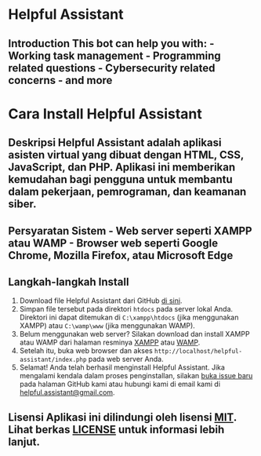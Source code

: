 # Helpful Assistant

## Introduction This bot can help you with: - Working task management - Programming related questions - Cybersecurity related concerns - and more 

# Cara Install Helpful Assistant 
## Deskripsi Helpful Assistant adalah aplikasi asisten virtual yang dibuat dengan HTML, CSS, JavaScript, dan PHP. Aplikasi ini memberikan kemudahan bagi pengguna untuk membantu dalam pekerjaan, pemrograman, dan keamanan siber. 
## Persyaratan Sistem - Web server seperti XAMPP atau WAMP - Browser web seperti Google Chrome, Mozilla Firefox, atau Microsoft Edge 
## Langkah-langkah Install 
1. Download file Helpful Assistant dari GitHub [di sini](https://github.com/contohusername/helpful-assistant).
2. Simpan file tersebut pada direktori `htdocs` pada server lokal Anda. Direktori ini dapat ditemukan di `C:\xampp\htdocs` (jika menggunakan XAMPP) atau `C:\wamp\www` (jika menggunakan WAMP).
3. Belum menggunakan web server? Silakan download dan install XAMPP atau WAMP dari halaman resminya [XAMPP](https://www.apachefriends.org/download.html) atau [WAMP](https://sourceforge.net/projects/wampserver/files/).
4. Setelah itu, buka web browser dan akses `http://localhost/helpful-assistant/index.php` pada web server Anda.
5. Selamat! Anda telah berhasil menginstall Helpful Assistant. Jika mengalami kendala dalam proses penginstallan, silakan [buka issue baru](https://github.com/contohusername/helpful-assistant/issues) pada halaman GitHub kami atau hubungi kami di email kami di [helpful.assistant@gmail.com](mailto:helpful.assistant@gmail.com).

## Lisensi Aplikasi ini dilindungi oleh lisensi [MIT](https://opensource.org/licenses/MIT). Lihat berkas [LICENSE](https://github.com/Athallah1234/AI-SIMPLE-ASSISTANT/blob/main/LICENSE) untuk informasi lebih lanjut.
